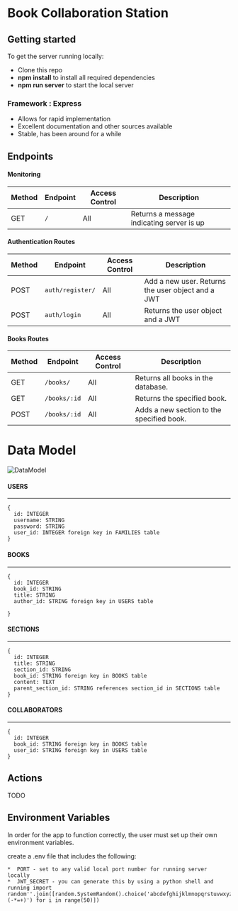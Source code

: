 # Book Collaboration Station

## Getting started

To get the server running locally:

- Clone this repo
- **npm install** to install all required dependencies
- **npm run server** to start the local server
<!-- - **npm run test** to start server using testing environment -->

### Framework : Express

-    Allows for rapid implementation
-    Excellent documentation and other sources available
-    Stable, has been around for a while

## Endpoints


#### Monitoring

| Method | Endpoint                | Access Control | Description                                  |
| ------ | ----------------------- | -------------- | -------------------------------------------- |
| GET    | `/`                     | All            | Returns a message indicating server is up    |

#### Authentication Routes

| Method | Endpoint           | Access Control | Description                                         |
| ------ | ------------------ | -------------- | --------------------------------------------------- |
| POST   | `auth/register/`   | All            | Add a new user. Returns the user object and a JWT   |
| POST   | `auth/login`           | All            | Returns the user object and a JWT                   |


#### Books Routes

| Method | Endpoint                | Access Control | Description                                  |
| ------ | ----------------------- | -------------- | -------------------------------------------- |
| GET    | `/books/`          | All            | Returns all books in the database.      |
| GET    | `/books/:id`       | All            | Returns the specified book.              |
| POST   | `/books/:id`          | All            | Adds a new section to the specified book.                         |            |

# Data Model

![DataModel](https://imgur.com/a/pIcyx7V)


#### USERS

---

```
{
  id: INTEGER
  username: STRING
  password: STRING
  user_id: INTEGER foreign key in FAMILIES table
}
```

#### BOOKS

---

```
{
  id: INTEGER
  book_id: STRING
  title: STRING
  author_id: STRING foreign key in USERS table

}
```

#### SECTIONS

---

```
{
  id: INTEGER
  title: STRING
  section_id: STRING
  book_id: STRING foreign key in BOOKS table
  content: TEXT
  parent_section_id: STRING references section_id in SECTIONS table
}
```

#### COLLABORATORS

---

```
{
  id: INTEGER
  book_id: STRING foreign key in BOOKS table
  user_id: STRING foreign key in USERS table
}
```


## Actions

TODO

## Environment Variables

In order for the app to function correctly, the user must set up their own environment variables.

create a .env file that includes the following:

    *  PORT - set to any valid local port number for running server locally
    *  JWT_SECRET - you can generate this by using a python shell and running import random''.join([random.SystemRandom().choice('abcdefghijklmnopqrstuvwxyz0123456789!@#\$%^&amp;*(-*=+)') for i in range(50)])
    